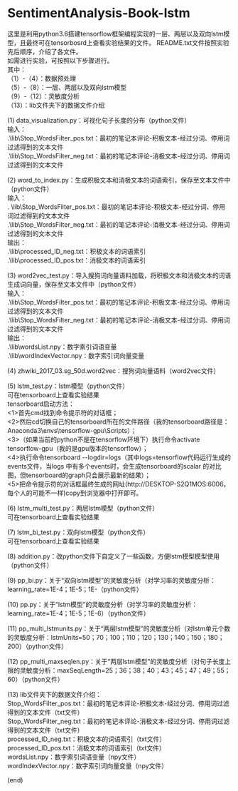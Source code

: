 # SentimentAnalysis-Book-lstm

这里是利用python3.6搭建tensorflow框架编程实现的一层、两层以及双向lstm模型，且最终可在tensorbosrd上查看实验结果的文件。
README.txt文件按照实验先后顺序，介绍了各文件。<br>
如需进行实验，可按照以下步骤进行。<br>
其中：<br>
（1）-（4）：数据预处理<br>
（5）-（8）：一层、两层以及双向lstm模型<br>
（9）-（12）：灵敏度分析<br>
（13）：lib文件夹下的数据文件介绍<br>

(1)
data_visualization.py：可视化句子长度的分布（python文件）<br>
输入：<br>
.\lib\Stop_WordsFilter_pos.txt：最初的笔记本评论-积极文本-经过分词、停用词过滤得到的文本文件<br>
.\lib\Stop_WordsFilter_neg.txt：最初的笔记本评论-消极文本-经过分词、停用词过滤得到的文本文件<br>

(2)
word_to_index.py：生成积极文本和消极文本的词语索引，保存至文本文件中（python文件）<br>
输入：<br>.
\lib\Stop_WordsFilter_pos.txt：最初的笔记本评论-积极文本-经过分词、停用词过滤得到的文本文件<br>
.\lib\Stop_WordsFilter_neg.txt：最初的笔记本评论-消极文本-经过分词、停用词过滤得到的文本文件<br>
输出：<br>
.\lib\processed_ID_neg.txt：积极文本的词语索引<br>
.\lib\processed_ID_pos.txt：消极文本的词语索引<br>

(3)
word2vec_test.py：导入搜狗词向量语料加载，将积极文本和消极文本的词语生成词向量，保存至文本文件中（python文件）<br>
输入：<br>
.\lib\Stop_WordsFilter_pos.txt：最初的笔记本评论-积极文本-经过分词、停用词过滤得到的文本文件<br>
.\lib\Stop_WordsFilter_neg.txt：最初的笔记本评论-消极文本-经过分词、停用词过滤得到的文本文件<br>
输出：<br>
.\lib\wordsList.npy：数字索引词语变量<br>
.\lib\wordIndexVector.npy：数字索引词向量变量<br>

(4)
zhwiki_2017_03.sg_50d.word2vec：搜狗词向量语料（word2vec文件）

(5)
lstm_test.py：lstm模型（python文件）<br>
可在tensorboard上查看实验结果<br>
tensorboard启动方法：<br>
<1>首先cmd找到命令提示符的对话框；<br>
<2>然后cd切换自己的tensorboard所在的文件路径（我的tensorboard路径是：Anaconda3\envs\tensorflow-gpu\Scripts）；<br>
<3>（如果当前的python不是在tensorflow环境下）执行命令activate tensorflow-gpu（我的是gpu版本的tensorflow）；<br>
<4>执行命令tensorboard --logdir=logs（其中logs=tensorflow代码运行生成的events文件，当logs 中有多个events时，会生成tensorboard的scalar 的对比图，但tensorboard的graph只会展示最新的结果）；<br>
<5>把命令提示符的对话框最终生成的网址(http://DESKTOP-S2Q1MOS:6006，每个人的可能不一样)copy到浏览器中打开即可。<br>

(6)
lstm_multi_test.py：两层lstm模型（python文件）<br>
可在tensorboard上查看实验结果

(7)
lstm_bi_test.py：双向lstm模型（python文件）<br>
可在tensorboard上查看实验结果

(8)
addition.py：改python文件下自定义了一些函数，方便lstm模型模型使用（python文件）

(9)
pp_bi.py：关于“双向lstm模型”的灵敏度分析（对学习率的灵敏度分析：learning_rate=1E-4；1E-5；1E-（python文件）

(10)
pp.py：关于“lstm模型”的灵敏度分析（对学习率的灵敏度分析：learning_rate=1E-4；1E-5；1E-6）（python文件）

(11)
pp_multi_lstmunits.py：关于“两层lstm模型”的灵敏度分析（对lstm单元个数的灵敏度分析：lstmUnits=50；70；100；110；120；130；140；150；180；200）（python文件）

(12)
pp_multi_maxseqlen.py：关于“两层lstm模型”的灵敏度分析（对句子长度上限的灵敏度分析：maxSeqLength=25；36；38；40；43；45；47；49；55；60）（python文件）

(13)
lib文件夹下的数据文件介绍：<br>
Stop_WordsFilter_pos.txt：最初的笔记本评论-积极文本-经过分词、停用词过滤得到的文本文件（txt文件）<br>
Stop_WordsFilter_neg.txt：最初的笔记本评论-消极文本-经过分词、停用词过滤得到的文本文件（txt文件）<br>
processed_ID_neg.txt：积极文本的词语索引（txt文件）<br>
processed_ID_pos.txt：消极文本的词语索引（txt文件）<br>
wordsList.npy：数字索引词语变量（npy文件）<br>
wordIndexVector.npy：数字索引词向量变量（npy文件）<br>

(end)
